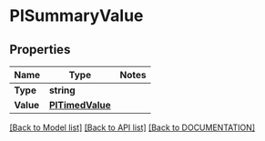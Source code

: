 # PISummaryValue

## Properties
Name | Type | Notes
------------ | ------------- | -------------
**Type** | **string**
**Value** | **[**PITimedValue**](../Model/PITimedValue.md)**

[[Back to Model list]](../../DOCUMENTATION.md#documentation-for-models) [[Back to API list]](../../DOCUMENTATION.md#documentation-for-api-endpoints) [[Back to DOCUMENTATION]](../../DOCUMENTATION.md)
